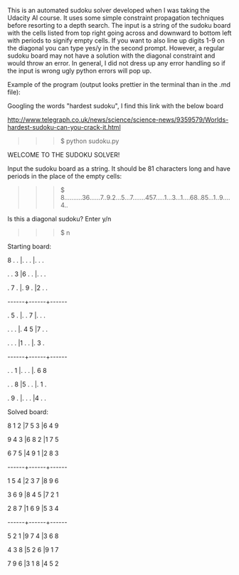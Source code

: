 This is an automated sudoku solver developed when I was taking the Udacity AI course. It uses some simple constraint propagation techniques before resorting to a depth search.
The input is a string of the sudoku board with the cells listed from top right going across and downward to bottom left with periods to signify empty cells. 
If you want to also line up digits 1-9 on the diagonal you can type yes/y in the second prompt. However, a regular sudoku board may not have a solution with the diagonal constraint and would throw an error. In general, I did not dress up any error handling so if the input is wrong ugly python errors will pop up. 

Example of the program (output looks prettier in the terminal than in the .md file):

Googling the words "hardest sudoku", I find this link with the below board

http://www.telegraph.co.uk/news/science/science-news/9359579/Worlds-hardest-sudoku-can-you-crack-it.html

>>>$ python sudoku.py


WELCOME TO THE SUDOKU SOLVER!


Input the sudoku board as a string. It should be 81 characters long and have periods in the place of the empty cells:
>>>$ 8..........36......7..9.2...5...7.......457.....1...3...1....68..85...1..9....4..


Is this a diagonal sudoku? Enter y/n
>>>$ n

 Starting board:

 
   
8 . . |. . . |. . . 

. . 3 |6 . . |. . . 

. 7 . |. 9 . |2 . . 

------+------+------

. 5 . |. . 7 |. . . 

. . . |. 4 5 |7 . . 

. . . |1 . . |. 3 .

------+------+------

. . 1 |. . . |. 6 8 

. . 8 |5 . . |. 1 . 

. 9 . |. . . |4 . .


 Solved board:


8 1 2 |7 5 3 |6 4 9 

9 4 3 |6 8 2 |1 7 5 

6 7 5 |4 9 1 |2 8 3 

------+------+------

1 5 4 |2 3 7 |8 9 6 

3 6 9 |8 4 5 |7 2 1 

2 8 7 |1 6 9 |5 3 4 

------+------+------

5 2 1 |9 7 4 |3 6 8 

4 3 8 |5 2 6 |9 1 7 

7 9 6 |3 1 8 |4 5 2
